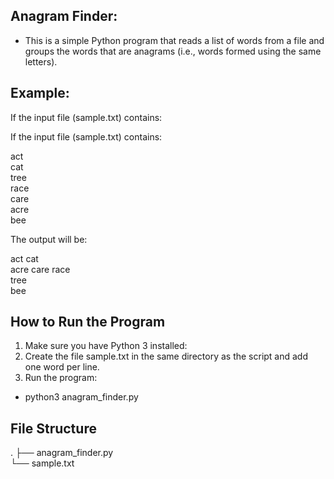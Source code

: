## Anagram Finder:
- This is a simple Python program that reads a list of words from a file and groups the words that are anagrams (i.e., words formed using the same letters).

## Example:
If the input file (sample.txt) contains:

If the input file (sample.txt) contains:

act  
cat  
tree  
race  
care  
acre  
bee

The output will be:

act cat  
acre care race  
tree  
bee

## How to Run the Program

1. Make sure you have Python 3 installed:
2. Create the file sample.txt in the same directory as the script and add one word per line.
3. Run the program:
 - python3 anagram_finder.py

## File Structure
.
├── anagram_finder.py     
└── sample.txt